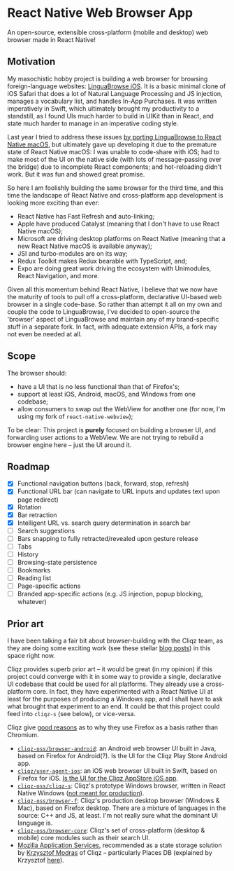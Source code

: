 # React Native Web Browser App

An open-source, extensible cross-platform (mobile and desktop) web browser made in React Native!

## Motivation

My masochistic hobby project is building a web browser for browsing foreign-language websites: [LinguaBrowse iOS](https://apps.apple.com/us/app/linguabrowse/id1281350165?ls=1). It is a basic minimal clone of iOS Safari that does a lot of Natural Language Processing and JS injection, manages a vocabulary list, and handles In-App Purchases. It was written imperatively in Swift, which ultimately brought my productivity to a standstill, as I found UIs much harder to build in UIKit than in React, and state much harder to manage in an imperative coding style.

Last year I tried to address these issues [by porting LinguaBrowse to React Native macOS](https://apps.apple.com/us/app/linguabrowse/id1422884180), but ultimately gave up developing it due to the premature state of React Native macOS: I was unable to code-share with iOS; had to make most of the UI on the native side (with lots of message-passing over the bridge) due to incomplete React components; and hot-reloading didn't work. But it was fun and showed great promise.

So here I am foolishly building the same browser for the third time, and this time the landscape of React Native and cross-platform app development is looking more exciting than ever:

* React Native has Fast Refresh and auto-linking;
* Apple have produced Catalyst (meaning that I don't have to use React Native macOS);
* Microsoft are driving desktop platforms on React Native (meaning that a new React Native macOS is available anyway);
* JSI and turbo-modules are on its way;
* Redux Toolkit makes Redux bearable with TypeScript, and;
* Expo are doing great work driving the ecosystem with Unimodules, React Navigation, and more.

Given all this momentum behind React Native, I believe that we now have the maturity of tools to pull off a cross-platform, declarative UI-based web browser in a single code-base. So rather than attempt it all on my own and couple the code to LinguaBrowse, I've decided to open-source the 'browser' aspect of LinguaBrowse and maintain any of my brand-specific stuff in a separate fork. In fact, with adequate extension APIs, a fork may not even be needed at all.

## Scope

The browser should:

* have a UI that is no less functional than that of Firefox's; 
* support at least iOS, Android, macOS, and Windows from one codebase;
* allow consumers to swap out the WebView for another one (for now, I'm using my fork of `react-native-webview`);

To be clear: This project is **purely** focused on building a browser UI, and forwarding user actions to a WebView. We are not trying to rebuild a browser engine here – just the UI around it.

## Roadmap

- [X] Functional navigation buttons (back, forward, stop, refresh)
- [X] Functional URL bar (can navigate to URL inputs and updates text upon page redirect)
- [X] Rotation
- [X] Bar retraction
- [X] Intelligent URL vs. search query determination in search bar
- [ ] Search suggestions
- [ ] Bars snapping to fully retracted/revealed upon gesture release
- [ ] Tabs
- [ ] History
- [ ] Browsing-state persistence
- [ ] Bookmarks
- [ ] Reading list
- [ ] Page-specific actions
- [ ] Branded app-specific actions (e.g. JS injection, popup blocking, whatever)

## Prior art

I have been talking a fair bit about browser-building with the Cliqz team, as they are doing some exciting work (see these stellar [blog posts](https://www.0x65.dev)) in this space right now.

Cliqz provides superb prior art – it would be great (in my opinion) if this project could converge with it in some way to provide a single, declarative UI codebase that could be used for all platforms. They already use a cross-platform core. In fact, they have experimented with a React Native UI at least for the purposes of producing a Windows app, and I shall have to ask what brought that experiment to an end. It could be that this project could feed into `cliqz-s` (see below), or vice-versa.

Cliqz give [good reasons](https://www.0x65.dev/blog/2019-12-17/why-we-forked-firefox-and-not-chromium.html) as to why they use Firefox as a basis rather than Chromium.

* [`cliqz-oss/browser-android`](https://github.com/cliqz-oss/browser-android): an Android web browser UI built in Java, based on Firefox for Android(?). Is the UI for the Cliqz Play Store Android app.
* [`cliqz/user-agent-ios`](https://github.com/cliqz/user-agent-ios): an iOS web browser UI built in Swift, based on Firefox for iOS. [Is the UI for the Cliqz AppStore iOS app](https://twitter.com/chrmod/status/1204771688824655872?s=20).
* [`cliqz-oss/cliqz-s`](https://github.com/cliqz-oss/cliqz-s): Cliqz's prototype Windows browser, written in React Native Windows ([not meant for production](https://twitter.com/chrmod/status/1204772242279809025?s=20)).
* [`cliqz-oss/browser-f`](https://github.com/cliqz-oss/browser-f): Cliqz's production desktop browser (Windows & Mac), based on Firefox desktop. There are a mixture of languages in the source: C++ and JS, at least. I'm not really sure what the dominant UI language is.
* [`cliqz-oss/browser-core`](https://github.com/cliqz-oss/browser-core): Cliqz's set of cross-platform (desktop & mobile) core modules such as their search UI.
* [Mozilla Application Services](https://github.com/mozilla/application-services/blob/master/README.md), recommended as a state storage solution by [Krzysztof Modras](https://twitter.com/chrmod/status/1208335429507960832?s=20) of Cliqz – particularly Places DB (explained by Krzysztof [here](https://twitter.com/chrmod/status/1208336158037557248?s=20)).

